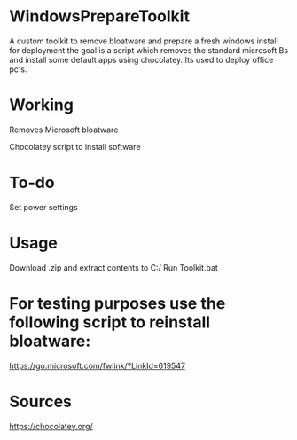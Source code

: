 # WindowsPrepareToolkit
A custom toolkit to remove bloatware and prepare a fresh windows install for deployment
the goal is a script which removes the standard microsoft Bs and install some default apps using chocolatey. Its used to deploy office pc's.
# Working
Removes Microsoft bloatware

Chocolatey script to install software
# To-do
Set power settings
# Usage
Download .zip and extract contents to C:/
Run Toolkit.bat

# For testing purposes use the following script to reinstall bloatware:
https://go.microsoft.com/fwlink/?LinkId=619547

# Sources
https://chocolatey.org/
